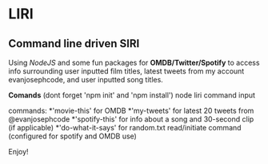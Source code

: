 # LIRI
## Command line driven SIRI
Using *NodeJS* and some fun packages for **OMDB/Twitter/Spotify** to access info surrounding user inputted film titles, latest tweets from my account evanjosephcode, and user inputted song titles.

**Comands**
(dont forget 'npm init' and 'npm install')
node liri command input

commands:
*'movie-this' for OMDB 
*'my-tweets' for latest 20 tweets from @evanjosephcode
*'spotify-this' for info about a song and 30-second clip (if applicable)
*'do-what-it-says' for random.txt read/initiate command (configured for spotify and OMDB use)

Enjoy! 